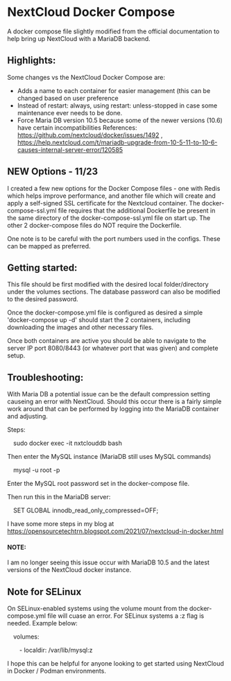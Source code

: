 # NextCloud Docker Compose
A docker compose file slightly modified from the official documentation to help bring up NextCloud with a MariaDB backend.

## Highlights:
Some changes vs the NextCloud Docker Compose are:
 - Adds a name to each container for easier management (this can be changed based on user preference
 - Instead of restart: always, using restart: unless-stopped in case some maintenance ever needs to be done.
 - Force Maria DB version 10.5 because some of the newer versions (10.6) have certain incompatibilities
   References: https://github.com/nextcloud/docker/issues/1492 , https://help.nextcloud.com/t/mariadb-upgrade-from-10-5-11-to-10-6-causes-internal-server-error/120585

## NEW Options - 11/23
I created a few new options for the Docker Compose files - one with Redis which helps improve performance, and another file which will create and apply a self-signed SSL certificate for the Nextcloud container. The docker-compose-ssl.yml file requires that the additional Dockerfile be present in the same directory of the docker-compose-ssl.yml file on start up. The other 2 docker-compose files do NOT require the Dockerfile. 

One note is to be careful with the port numbers used in the configs. These can be mapped as preferred. 

## Getting started:
This file should be first modified with the desired local folder/directory under the volumes sections. The database password can also be modified to the desired password.

Once the docker-compose.yml file is configured as desired a simple 'docker-compose up -d' should start the 2 containers, including downloading the images and other necessary files. 

Once both containers are active you should be able to navigate to the server IP port 8080/8443 (or whatever port that was given) and complete setup. 

## Troubleshooting:
With Maria DB a potential issue can be the default compression setting causeing an error with NextCloud. Should this occur there is a fairly simple work around that can be performed by logging into the MariaDB container and adjusting. 

Steps:

&ensp;&ensp;sudo docker exec -it nxtclouddb bash

Then enter the MySQL instance (MariaDB still uses MySQL commands)

&ensp;&ensp;mysql -u root -p

Enter the MySQL root password set in the docker-compose file.

Then run this in the MariaDB server:

&ensp;&ensp;SET GLOBAL innodb_read_only_compressed=OFF;
  
I have some more steps in my blog at https://opensourcetechtrn.blogspot.com/2021/07/nextcloud-in-docker.html

#### NOTE: 

I am no longer seeing this issue occur with MariaDB 10.5 and the latest versions of the NextCloud docker instance.
 
## Note for SELinux
On SELinux-enabled systems using the volume mount from the docker-compose.yml file will cuase an error. For SELinux systems a :z flag is needed. Example below:

&ensp;&ensp;volumes:

&ensp;&ensp;&ensp;&ensp;- localdir: /var/lib/mysql:z
  
I hope this can be helpful for anyone looking to get started using NextCloud in Docker / Podman environments. 
